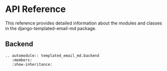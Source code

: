 # API Reference

This reference provides detailed information about the modules and classes in the django-templated-email-md package.

## Backend

```{eval-rst}
.. automodule:: templated_email_md.backend
   :members:
   :show-inheritance:
```
